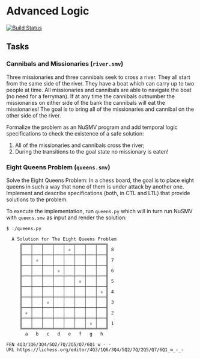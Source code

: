 # Advanced Logic

[![Build Status](https://travis-ci.com/lorenzleutgeb/al.svg?branch=master)](https://travis-ci.com/lorenzleutgeb/al)

## Tasks

### Cannibals and Missionaries (`river.smv`)

Three missionaries and three cannibals seek to cross a river. They all start
from the same side of the river. They have a boat which can carry up to two
people at time. All missionaries and cannibals are able to navigate the boat
(no need for a ferryman). If at any time the cannibals outnumber the
missionaries on either side of the bank the cannibals will eat the
missionaries! The goal is to bring all of the missionaries and cannibal on the
other side of the river.

Formalize the problem as an NuSMV program and add temporal logic specifications
to check the existence of a safe solution:

  1. All of the missionaries and cannibals cross the river;
  2. During the transitions to the goal state no missionary is eaten!

### Eight Queens Problem (`queens.smv`)

Solve the Eight Queens Problem: In a chess board, the goal is to place eight
queens in such a way that none of them is under attack by another one.
Implement and describe specifications (both, in CTL and LTL) that
provide solutions to the problem.

To execute the implementation, run `queens.py` which will in turn run NuSMV
with `queens.smv` as input and render the solution:

```
$ ./queens.py

  A Solution for The Eight Queens Problem
     ╔═══╤═══╤═══╤═══╤═══╤═══╤═══╤═══╗
     ║   │   │   │   │ ♕ │   │   │   ║ 8
     ╟───┼───┼───┼───┼───┼───┼───┼───╢
     ║   │ ♕ │   │   │   │   │   │   ║ 7
     ╟───┼───┼───┼───┼───┼───┼───┼───╢
     ║   │   │   │ ♕ │   │   │   │   ║ 6
     ╟───┼───┼───┼───┼───┼───┼───┼───╢
     ║   │   │   │   │   │ ♕ │   │   ║ 5
     ╟───┼───┼───┼───┼───┼───┼───┼───╢
     ║   │   │   │   │   │   │   │ ♕ ║ 4
     ╟───┼───┼───┼───┼───┼───┼───┼───╢
     ║   │   │ ♕ │   │   │   │   │   ║ 3
     ╟───┼───┼───┼───┼───┼───┼───┼───╢
     ║ ♕ │   │   │   │   │   │   │   ║ 2
     ╟───┼───┼───┼───┼───┼───┼───┼───╢
     ║   │   │   │   │   │   │ ♕ │   ║ 1
     ╚═══╧═══╧═══╧═══╧═══╧═══╧═══╧═══╝
       a   b   c   d   e   f   g   h

FEN 4Q3/1Q6/3Q4/5Q2/7Q/2Q5/Q7/6Q1 w - -
URL https://lichess.org/editor/4Q3/1Q6/3Q4/5Q2/7Q/2Q5/Q7/6Q1_w_-_-
```

